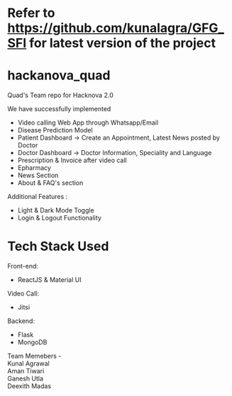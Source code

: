 # Refer to https://github.com/kunalagra/GFG_SFI for latest version of the project 

# hackanova_quad
Quad's Team repo for Hacknova 2.0

We have successfully implemented 

- Video calling Web App through Whatsapp/Email
- Disease Prediction Model
- Patient Dashboard -> Create an Appointment, Latest News posted by Doctor
- Doctor Dashboard -> Doctor Information, Speciality and Language
- Prescription & Invoice after video call
- Epharmacy 
- News Section 
- About & FAQ's section

Additional Features :
- Light & Dark Mode Toggle
- Login & Logout Functionality

# Tech Stack Used
Front-end:
- ReactJS & Material UI

Video Call:
- Jitsi

Backend:
- Flask
- MongoDB



Team Memebers - <br />
Kunal Agrawal <br />
Aman Tiwari <br />
Ganesh Utla <br />
Deexith Madas 
